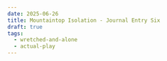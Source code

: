 ```yaml
---
date: 2025-06-26
title: Mountaintop Isolation - Journal Entry Six
draft: true
tags:
  - wretched-and-alone
  - actual-play
---
```

